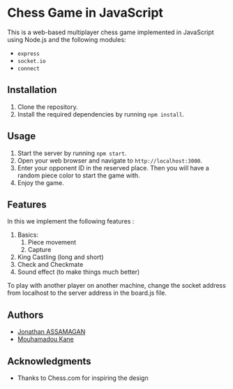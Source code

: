 # Chess Game in JavaScript

This is a web-based multiplayer chess game implemented in JavaScript using Node.js and the following modules:

- `express`
- `socket.io`
- `connect`
<!-- - `chess.js` -->
<!-- - `chessboard.js` -->

## Installation

1. Clone the repository.
2. Install the required dependencies by running `npm install`.

## Usage

1. Start the server by running `npm start`.
2. Open your web browser and navigate to `http://localhost:3000`.
3. Enter your opponent ID in the reserved place. Then you will have a random piece color to start the game with.
4. Enjoy the game.

## Features

In this we implement the following features : 
1. Basics:
   1. Piece movement
   2. Capture
2. King Castling (long and short)
3. Check and Checkmate
4. Sound effect (to make things much better)

To play with another player on another machine, change the socket address from localhost to the server address
in the board.js file.
<!-- ## Contributing

If you would like to contribute to this project, please follow these steps:

1. Fork the repository.
2. Create a new branch for your changes.
3. Make your changes and commit them.
4. Push your changes to your fork.
5. Submit a pull request to the original repository.

## License

This project is licensed under the MIT License. -->

## Authors

- [Jonathan ASSAMAGAN](https://github.com/kuro-jojo)
- [Mouhamadou Kane](https://github.com/Mouhamadou305)

## Acknowledgments

<!-- - Thanks to [Chess.js](https://github.com/jhlywa/chess.js) and [Chessboard.js](https://github.com/oakmac/chessboardjs) for providing the chess engine and the chessboard UI respectively. -->
- Thanks to Chess.com for inspiring the design
